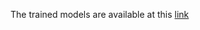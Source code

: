 The trained models are available at this [link](https://drive.google.com/file/d/1d-InpJ19_iwAJRw4oyg5TQUNaS2loY_D/view?usp=sharing)
